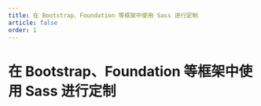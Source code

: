 ```yaml
---
title: 在 Bootstrap、Foundation 等框架中使用 Sass 进行定制
article: false
order: 1
---
```

# 在 Bootstrap、Foundation 等框架中使用 Sass 进行定制

